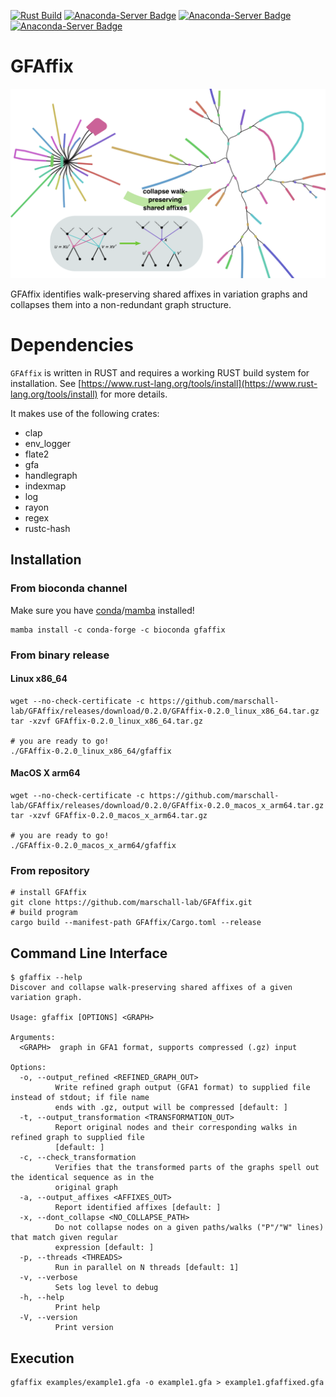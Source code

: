 [![Rust Build](https://github.com/marschall-lab/GFAffix/actions/workflows/rust_build.yml/badge.svg)](https://github.com/marschall-lab/GFAffix/actions/workflows/rust_build.yml) [![Anaconda-Server Badge](https://anaconda.org/bioconda/gfaffix/badges/version.svg)](https://conda.anaconda.org/bioconda) [![Anaconda-Server Badge](https://anaconda.org/bioconda/gfaffix/badges/platforms.svg)](https://anaconda.org/bioconda/gfaffix) [![Anaconda-Server Badge](https://anaconda.org/bioconda/gfaffix/badges/license.svg)](https://anaconda.org/bioconda/gfaffix)

# GFAffix

![GFAffix collapses walk-preserving shared affixes](doc/gfaffix-illustration.png?raw=true "GFAffix collapses walk-preserving shared affixes")

GFAffix identifies walk-preserving shared affixes in variation graphs and collapses them into a non-redundant graph structure.

# Dependencies

`GFAffix` is written in RUST and requires a working RUST build system for installation. See [https://www.rust-lang.org/tools/install](https://www.rust-lang.org/tools/install) for more details. 

It makes use of the following crates:
* clap
* env\_logger
* flate2
* gfa
* handlegraph
* indexmap
* log
* rayon
* regex
* rustc-hash

## Installation

### From bioconda channel

Make sure you have [conda](https://conda.io)/[mamba](https://anaconda.org/conda-forge/mamba) installed!

```
mamba install -c conda-forge -c bioconda gfaffix
```

### From binary release

#### Linux x86\_64

```
wget --no-check-certificate -c https://github.com/marschall-lab/GFAffix/releases/download/0.2.0/GFAffix-0.2.0_linux_x86_64.tar.gz 
tar -xzvf GFAffix-0.2.0_linux_x86_64.tar.gz 

# you are ready to go! 
./GFAffix-0.2.0_linux_x86_64/gfaffix
```

#### MacOS X arm64

```
wget --no-check-certificate -c https://github.com/marschall-lab/GFAffix/releases/download/0.2.0/GFAffix-0.2.0_macos_x_arm64.tar.gz 
tar -xzvf GFAffix-0.2.0_macos_x_arm64.tar.gz 

# you are ready to go! 
./GFAffix-0.2.0_macos_x_arm64/gfaffix
```

### From repository

```
# install GFAffix
git clone https://github.com/marschall-lab/GFAffix.git
# build program
cargo build --manifest-path GFAffix/Cargo.toml --release
```

## Command Line Interface

```
$ gfaffix --help
Discover and collapse walk-preserving shared affixes of a given variation graph.

Usage: gfaffix [OPTIONS] <GRAPH>

Arguments:
  <GRAPH>  graph in GFA1 format, supports compressed (.gz) input

Options:
  -o, --output_refined <REFINED_GRAPH_OUT>
          Write refined graph output (GFA1 format) to supplied file instead of stdout; if file name
          ends with .gz, output will be compressed [default: ]
  -t, --output_transformation <TRANSFORMATION_OUT>
          Report original nodes and their corresponding walks in refined graph to supplied file
          [default: ]
  -c, --check_transformation
          Verifies that the transformed parts of the graphs spell out the identical sequence as in the
          original graph
  -a, --output_affixes <AFFIXES_OUT>
          Report identified affixes [default: ]
  -x, --dont_collapse <NO_COLLAPSE_PATH>
          Do not collapse nodes on a given paths/walks ("P"/"W" lines) that match given regular
          expression [default: ]
  -p, --threads <THREADS>
          Run in parallel on N threads [default: 1]
  -v, --verbose
          Sets log level to debug
  -h, --help
          Print help
  -V, --version
          Print version
```

## Execution

```
gfaffix examples/example1.gfa -o example1.gfa > example1.gfaffixed.gfa
```
